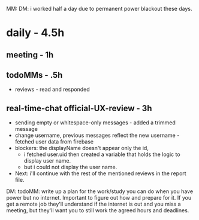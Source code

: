 MM: DM: i worked half a day due to permanent power blackout these days.
# daily - 4.5h

## meeting - 1h

## todoMMs - .5h
* reviews - read and responded

## real-time-chat official-UX-review - 3h
* sending empty or whitespace-only messages - added a trimmed message
* change username, previous messages reflect the new username - fetched user data from firebase
* blockers: the displayName doesn't appear only the id, 
  * i fetched user.uid then created a variable that holds the logic to display user name.
  * but i could not display the user name.
* Next: i'll continue with the rest of the mentioned reviews in the report file.

DM: todoMM: write up a plan for the work/study you can do when you have power but no internet. Important to figure out how and prepare for it. If you get a remote job they'll understand if the internet is out and you miss a meeting, but they'll want you to still work the agreed hours and deadlines. 